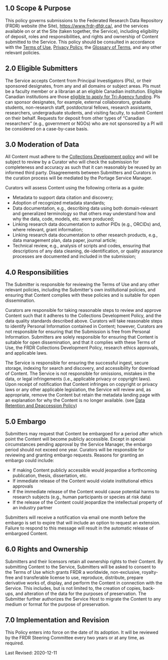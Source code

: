 
## 1.0	Scope & Purpose

This policy governs submissions to the Federated Research Data Repository (FRDR) website (the Site), <a href="https://www.frdr-dfdr.ca/">https://www.frdr-dfdr.ca/</a>, and the services available on or at the Site (taken together, the Service), including eligibility of deposit, roles and responsibilities, and rights and ownership of Content submitted to the Service. This policy should be consulted in accordance with the [Terms of Use](/policies/en/terms_of_use/), [Privacy Policy](/policies/en/privacy/), the [Glossary of Terms](/policies/en/glossary/), and any other relevant policies.

## 2.0 Eligible Submitters

The Service accepts Content from Principal Investigators (PIs), or their sponsored designates, from any and all domains or subject areas. PIs must be a faculty member or a librarian at an eligible Canadian institution. Eligible Canadian institutions are those [eligible to apply for Tri-Agency funding](https://www.nserc-crsng.gc.ca/NSERC-CRSNG/Eligibility-Admissibilite/ListEligibleInstitutions-ListEtablissementsAdmissible_eng.asp). PIs can sponsor designates, for example, external collaborators, graduate students, non-research staff, postdoctoral fellows, research assistants, researchers, undergraduate students, and visiting faculty, to submit Content on their behalf. Requests for deposit from other types of “Canadian researchers” (e.g., government or NGOs) who are not sponsored by a PI will be considered on a case-by-case basis.

## 3.0 Moderation of Data

All Content must adhere to the [Collections Development policy](/policies/en/collections_development/) and will be subject to review by a Curator who will check the submission for completeness and accuracy as such that it can reasonably be reused by an informed third party. Disagreements between Submitters and Curators in the curation process will be mediated by the Portage Service Manager.

Curators will assess Content using the following criteria as a guide:

* Metadata to support data citation and discovery;
* Adoption of recognized metadata standards; 
* Data documentation, e.g., describing data using both domain-relevant and generalized terminology so that others may understand how and why the data, code, models, etc. were produced;
* Linking research data documentation to author PIDs (e.g., ORCIDs) and, where relevant, grant information;
* Linking research data documentation to other research products, e.g., data management plan, data paper, journal article;
* Technical review, e.g., analysis of scripts and codes, ensuring that descriptions of any data cleaning, de-identification, or quality assurance processes are documented and included in the submission;

## 4.0 Responsibilities

The Submitter is responsible for reviewing the Terms of Use and any other relevant policies, including the Submitter's own institutional policies, and ensuring that Content complies with these policies and is suitable for open dissemination.

Curators are responsible for taking reasonable steps to review and approve Content such that it adheres to the Collections Development Policy, and the data quality standards described above. Curators will take reasonable steps to identify Personal Information contained in Content; however, Curators are not responsible for ensuring that the Submission is free from Personal Information. Submitters are solely responsible for ensuring that Content is suitable for open dissemination, and that it complies with these Terms of Use, the FRDR Collections Development Policy, research ethics approvals, and applicable laws.

The Service is responsible for ensuring the successful ingest, secure storage, indexing for search and discovery, and accessibility for download of Content. The Service is not responsible for omissions, mistakes in the data, or legal infringements (i.e., applicable privacy or copyright laws). Upon receipt of notification that Content infringes on copyright or privacy laws or any other applicable legislation, the Service will review and, as appropriate, remove the Content but retain the metadata landing page with an explanation for why the Content is no longer available. (see [Data Retention and Deaccession Policy](/policies/en/data_retention/))

## 5.0 Embargo

Submitters may request that Content be embargoed for a period after which point the Content will become publicly accessible. Except in special circumstances pending approval by the Service Manager, the embargo period should not exceed one year. Curators will be responsible for reviewing and granting embargo requests. Reasons for granting an embargo could include:

* If making Content publicly accessible would jeopardise a forthcoming publication, thesis, dissertation, etc.
* If immediate release of the Content would violate institutional ethics approvals
* If the immediate release of the Content would cause potential harms to research subjects (e.g., human participants or species at risk data)
* If the release of the Content could jeopardize the intellectual property of an industry partner

Submitters will receive a notification via email one month before the embargo is set to expire that will include an option to request an extension. Failure to respond to this message will result in the automatic release of embargoed Content.

## 6.0 Rights and Ownership

Submitters and their licensors retain all ownership rights to their Content. By submitting Content to the Service, Submitters will be asked to consent to the Terms of Use which grants FRDR a worldwide, non-exclusive, royalty-free and transferable license to use, reproduce, distribute, prepare derivative works of, display, and perform the Content in connection with the Service. This includes, but is not limited to, the creation of copies, back-ups, and alteration of the data for the purposes of preservation. The Submitter further authorizes the Service Host to migrate the Content to any medium or format for the purpose of preservation.

## 7.0 Implementation and Revision

This Policy enters into force on the date of its adoption. It will be reviewed by the FRDR Steering Committee every two years or at any time, as required.

Last Revised: 2020-12-11
